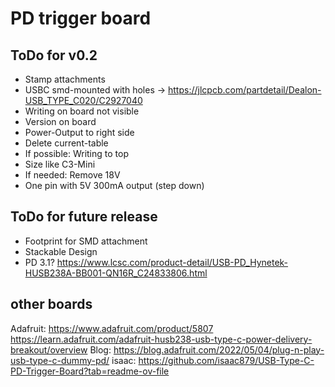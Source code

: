 # PD trigger board

## ToDo for v0.2
- Stamp attachments
- USBC smd-mounted with holes -> https://jlcpcb.com/partdetail/Dealon-USB_TYPE_C020/C2927040
- Writing on board not visible
- Version on board
- Power-Output to right side
- Delete current-table
- If possible: Writing to top
- Size like C3-Mini
- If needed: Remove 18V
- One pin with 5V 300mA output (step down)

## ToDo for future release
- Footprint for SMD attachment
- Stackable Design
- PD 3.1? https://www.lcsc.com/product-detail/USB-PD_Hynetek-HUSB238A-BB001-QN16R_C24833806.html
 

## other boards

Adafruit: https://www.adafruit.com/product/5807
https://learn.adafruit.com/adafruit-husb238-usb-type-c-power-delivery-breakout/overview
Blog: https://blog.adafruit.com/2022/05/04/plug-n-play-usb-type-c-dummy-pd/
isaac: https://github.com/isaac879/USB-Type-C-PD-Trigger-Board?tab=readme-ov-file

